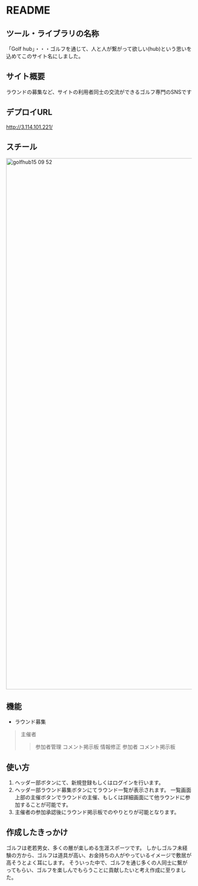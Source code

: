 # README

## ツール・ライブラリの名称
「Golf hub」・・・ゴルフを通じて、人と人が繋がって欲しい(hub)という思いを込めてこのサイト名にしました。


## サイト概要
ラウンドの募集など、サイトの利用者同士の交流ができるゴルフ専門のSNSです

## デプロイURL
http://3.114.101.221/

## スチール
<img width="1440" alt="golfhub15 09 52" src="https://user-images.githubusercontent.com/55868403/71874670-d5fff200-3165-11ea-9984-b22f5b8a41da.png">

## 機能
* ラウンド募集
>主催者
>>参加者管理
>>コメント掲示板
>>情報修正
>参加者
>>コメント掲示板

## 使い方
1. ヘッダー部ボタンにて、新規登録もしくはログインを行います。
2. ヘッダー部ラウンド募集ボタンにてラウンド一覧が表示されます。
一覧画面上部の主催ボタンでラウンドの主催、もしくは詳細画面にて他ラウンドに参加することが可能です。
3. 主催者の参加承認後にラウンド掲示板でのやりとりが可能となります。

## 作成したきっかけ
ゴルフは老若男女、多くの層が楽しめる生涯スポーツです。
しかしゴルフ未経験の方から、ゴルフは道具が高い、お金持ちの人がやっているイメージで敷居が高そうとよく耳にします。
そういった中で、ゴルフを通じ多くの人同士に繋がってもらい、ゴルフを楽しんでもらうことに貢献したいと考え作成に至りました。

